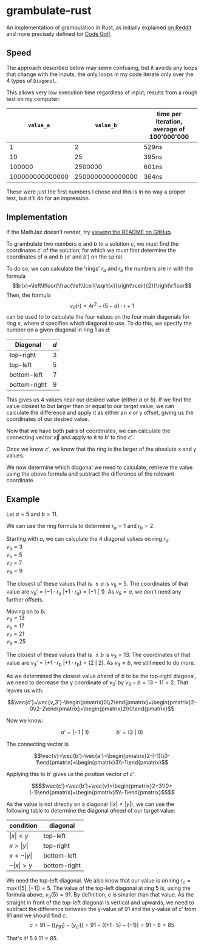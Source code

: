 # grambulate-rust

An implementation of grambulation in Rust, as initially explained [on Reddit](https://www.reddit.com/r/mathmemes/comments/tvn2gj/the_solution_to_the_april_fools_math/) and more precisely defined for [Code Golf](https://codegolf.stackexchange.com/questions/259698/implement-grambulation).

## Speed

The approach described below may seem confusing, but it avoids any loops that change with the inputs; the only loops in my code iterate only over the 4 types of `Diagonal`.

This allows very low execution time regardless of input; results from a rough test on my computer:

| `value_a`       | `value_b`        | time per iteration, average of 100'000'000 |
| --------------- | ---------------- | ------------------------------------------ |
| 1               | 2                | 529ns                                      |
| 10              | 25               | 395ns                                      |
| 100000          | 2500000          | 601ns                                      |
| 100000000000000 | 2500000000000000 | 364ns                                      |

These were just the first numbers I chose and this is in no way a proper test, but it'll do for an impression.

## Implementation

If the MathJax doesn't render, try [viewing the README on GitHub](https://github.com/MatsFangohr/grambulate-rust).

To grambulate two numbers $a$ and $b$ to a solution $c$, we must find the coordinates $c'$ of the solution, for which we must first determine the coordinates of $a$ and $b$ ($a'$ and $b'$) on the spiral.

To do so, we can calculate the 'rings' $r_a$ and $r_b$ the numbers are in with the formula
$$r(x)=\left\lfloor{\frac{\left\lceil{\sqrt{x}}\right\rceil}{2}}\right\rfloor$$
Then, the formula
$$v_d(r)=4r^2-(5-d)\cdot{}r+1$$
can be used to to calculate the four values on the four main diagonals for ring $x$, where $d$ specifies which diagonal to use. To do this, we specify the number on a given diagonal in ring 1 as $d$:

| Diagonal     | $d$ |
| ------------ | --- |
| top-right    | 3   |
| top-left     | 5   |
| bottom-left  | 7   |
| bottom-right | 9   |

This gives us 4 values near our desired value (either $a$ or $b$). If we find the value closest to but larger than or equal to our target value, we can calculate the difference and apply it as either an x or y offset, giving us the coordinates of our desired value.

Now that we have both pairs of coordinates, we can calculate the connecting vector $\vec{v}$ and apply to it to $b'$  to find $c'$. 

Once we know $c'$, we know that the ring is the larger of the absolute x and y values.

We now determine which diagonal we need to calculate, retrieve the value using the above formula and subtract the difference of the relevant coordinate.

## Example

Let $a=5$ and $b=11$.

We can use the ring formula to determine $r_a=1$ and $r_b=2$.

Starting with $a$, we can calculate the 4 diagonal values on ring $r_a$:  
$v_3=3$  
$v_5=5$  
$v_7=7$  
$v_9=9$  

The closest of these values that is $\le{}a$ is $v_5=5$. The coordinates of that value are $v_5'=(-1\cdot{}r_a~|+1\cdot{}r_a) = (-1~|~1)$. As $v_5=a$, we don't need any further offsets.

Moving on to $b$:  
$v_3=13$  
$v_5=17$  
$v_7=21$  
$v_9=25$  

The closest of these values that is $\le{}b$ is $v_3=13$. The coordinates of that value are $v_3'=(+1\cdot{}r_b~|+1\cdot{}r_b)=(2~|~2)$. As $v_3\neq{}b$, we still need to do more.

As we determined the closest value _ahead_ of $b$ to be the top-right diagonal, we need to decrease the y coordinate of $v_3'$ by $v_3-b=13-11=2$. That leaves us with:
```math
\vec{c'}=\vec{v_3'}-\begin{pmatrix}0\\2\end{pmatrix}=\begin{pmatrix}2-0\\2-2\end{pmatrix}=\begin{pmatrix}2\\0\end{pmatrix}
```

Now we know:  
```math
a'=(-1~|~1)\hspace{2cm}b'=(2~|~0)
```
The connecting vector is 
```math
\vec{v}=\vec{b'}-\vec{a'}=\begin{pmatrix}2-(-1)\\0-1\end{pmatrix}=\begin{pmatrix}3\\-1\end{pmatrix}
```

Applying this to $b'$ gives us the position vector of $c'$.
```math
$$\vec{c'}=\vec{b'}+\vec{v}=\begin{pmatrix}2+3\\0+(-1)\end{pmatrix}=\begin{pmatrix}5\\-1\end{pmatrix}$$
```
As the value is not directly on a diagonal ($|x|\neq{}|y|$), we can use the following table to determine the diagonal _ahead_ of our target value:

| condition  | diagonal     |
| ---------- | ------------ |
| $\|x\|< y$ | top-left     |
| $x>\|y\|$  | top-right    |
| $x<-\|y\|$ | bottom-left  |
| $-\|x\|>y$ | bottom-right |

We need the top-left diagonal. We also know that our value is on ring $r_c=\max(|5|, |-1|)=5$. The value of the top-left diagonal at ring 5 is, using the formula above, $v_3(5)=91$. 
By definition, $c$ is smaller than that value. As the straight in front of the top-left diagonal is vertical and upwards, we need to subtract the difference between the y-value of 91 and the y-value of $c'$ from 91 and we should find $c$. $$c=91-((y_{91})-(y_{c'}))=91-((+1\cdot{}5)-(-1))=91-6=85$$

That's it! $5~\lozenge{}~11=85$.
